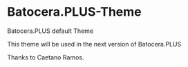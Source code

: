 # Batocera.PLUS-Theme
Batocera.PLUS default Theme

This theme will be used in the next version of Batocera.PLUS

Thanks to Caetano Ramos.
